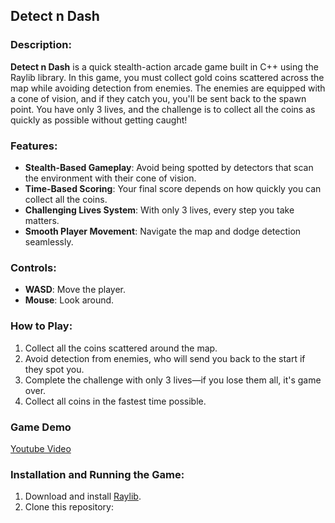 ## Detect n Dash

### Description:

**Detect n Dash** is a quick stealth-action arcade game built in C++ using the Raylib library. In this game, you must collect gold coins scattered across the map while avoiding detection from enemies. The enemies are equipped with a cone of vision, and if they catch you, you'll be sent back to the spawn point. You have only 3 lives, and the challenge is to collect all the coins as quickly as possible without getting caught!

### Features:

- **Stealth-Based Gameplay**: Avoid being spotted by detectors that scan the environment with their cone of vision.
- **Time-Based Scoring**: Your final score depends on how quickly you can collect all the coins.
- **Challenging Lives System**: With only 3 lives, every step you take matters.
- **Smooth Player Movement**: Navigate the map and dodge detection seamlessly.

### Controls:

- **WASD**: Move the player.
- **Mouse**: Look around.

### How to Play:

1. Collect all the coins scattered around the map.
2. Avoid detection from enemies, who will send you back to the start if they spot you.
3. Complete the challenge with only 3 lives—if you lose them all, it's game over.
4. Collect all coins in the fastest time possible.

### Game Demo
[Youtube Video](https://youtu.be/ZNxVVlriMxo)

### Installation and Running the Game:

1. Download and install [Raylib](https://www.raylib.com/).
2. Clone this repository:
